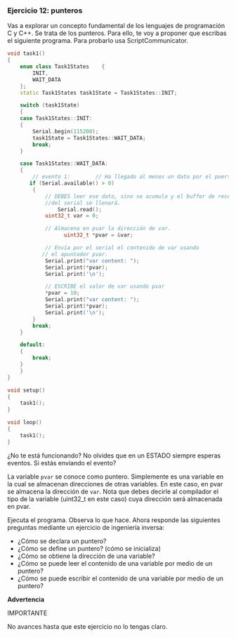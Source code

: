 ### **Ejercicio 12: punteros**

Vas a explorar un concepto fundamental de los lenguajes de programación C y C++. Se trata de los punteros. Para ello, te voy a proponer que escribas el siguiente programa. Para probarlo usa ScriptCommunicator.

```cpp
void task1()
{
    enum class Task1States    {
        INIT,
        WAIT_DATA
    };
    static Task1States task1State = Task1States::INIT;

    switch (task1State)
    {
    case Task1States::INIT:
    {
        Serial.begin(115200);
        task1State = Task1States::WAIT_DATA;
        break;
    }

    case Task1States::WAIT_DATA:
    {
        // evento 1:        // Ha llegado al menos un dato por el puerto serial? 
       if (Serial.available() > 0)
        {
            // DEBES leer ese dato, sino se acumula y el buffer de recepción 
            //del serial se llenará.   
		        Serial.read();
            uint32_t var = 0;

            // Almacena en pvar la dirección de var.      
			      uint32_t *pvar = &var;

            // Envía por el serial el contenido de var usando 
           // el apuntador pvar.    
            Serial.print("var content: ");
            Serial.print(*pvar);
            Serial.print('\n');

            // ESCRIBE el valor de var usando pvar   
            *pvar = 10;
            Serial.print("var content: ");
            Serial.print(*pvar);
            Serial.print('\n');
        }
        break;
    }

    default:
    {
        break;
    }
    }
}

void setup()
{
    task1();
}

void loop()
{
    task1();
}
```

¿No te está funcionando? No olvides que en un ESTADO siempre esperas eventos. Si estás enviando el evento?

La variable `pvar` se conoce como puntero. Simplemente es una variable en la cual se almacenan direcciones de otras variables. En este caso, en pvar se almacena la dirección de `var`. Nota que debes decirle al compilador el tipo de la variable (uint32_t en este caso) cuya dirección será almacenada en pvar.

Ejecuta el programa. Observa lo que hace. Ahora responde las siguientes preguntas mediante un ejercicio de ingeniería inversa:

- ¿Cómo se declara un puntero?
- ¿Cómo se define un puntero? (cómo se inicializa)
- ¿Cómo se obtiene la dirección de una variable?
- ¿Cómo se puede leer el contenido de una variable por medio de un puntero?
- ¿Cómo se puede escribir el contenido de una variable por medio de un puntero?

**Advertencia**

IMPORTANTE

No avances hasta que este ejercicio no lo tengas claro.

